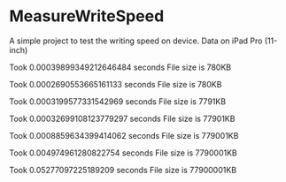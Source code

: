 # MeasureWriteSpeed
A simple project to test the writing speed on device.
Data on iPad Pro (11-inch)

Took 0.00039899349212646484 seconds
File size is 780KB

Took 0.0002690553665161133 seconds
File size is 780KB

Took 0.0003199577331542969 seconds
File size is 7791KB

Took 0.00032699108123779297 seconds
File size is 77901KB

Took 0.0008859634399414062 seconds
File size is 779001KB

Took 0.004974961280822754 seconds
File size is 7790001KB

Took 0.05277097225189209 seconds
File size is 77900001KB

